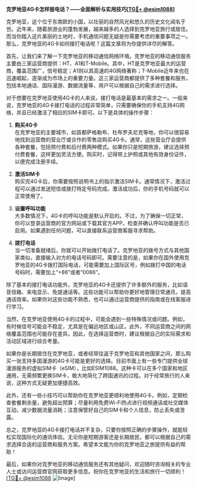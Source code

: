 **克罗地亚4G卡怎样接电话？——全面解析与实用技巧[[TG💪+ @esim1088](https://t.me/s/esim1088)]**

克罗地亚，这个位于东南欧的小国，以壮丽的自然风光和悠久的历史文化闻名于世。近年来，随着旅游业的蓬勃发展，越来越多的人选择到克罗地亚旅行或居住。而当你踏入这片美丽的土地时，手机通信问题无疑是你需要考虑的重要事项之一。那么，克罗地亚的4G卡如何接打电话呢？这篇文章将为你提供详尽的解答。

首先，让我们来了解一下克罗地亚的移动通信网络环境。克罗地亚的移动通信服务主要由三家运营商提供：HT、A1和T-Mobile。其中，HT是克罗地亚最大的运营商，覆盖范围广，信号稳定；A1则以其高速的4G网络著称；T-Mobile近年来也在迅速崛起，逐渐成为市场上的重要力量。这三家运营商都提供了多种套餐和服务，包括本地通话、国际漫游、数据流量等，用户可以根据自己的需求进行选择。

对于想要在克罗地亚使用4G卡的人来说，接打电话是最基本的需求之一。一般来说，克罗地亚的4G卡接打电话的过程非常简单，只需要确保你的手机支持4G网络，并且已经激活了相应的SIM卡即可。以下是具体的操作步骤：

1. **购买4G卡**  
   在克罗地亚的主要城市，如首都萨格勒布、杜布罗夫尼克等地，你可以很容易地找到运营商的营业厅或合作的零售店购买4G卡。通常，这些营业厅会提供各种套餐，包括预付费和后付费两种模式。如果你只是短期旅游，建议选择预付费套餐，这样更加灵活方便。购买时，记得带上护照或其他有效身份证件，以便完成注册手续。

2. **激活SIM卡**  
   购买完4G卡后，你需要按照说明书上的指示激活SIM卡。通常情况下，激活过程可以通过发送短信或拨打特定号码完成。激活成功后，你的手机号码就可以正常使用了。

3. **设置呼叫功能**  
   大多数情况下，4G卡的呼叫功能是默认开启的。不过，为了确保一切正常，你可以登录运营商的官方网站或下载其官方APP，检查并确认呼叫功能是否已启用。如果遇到任何问题，可以直接联系运营商客服寻求帮助。

4. **拨打电话**  
   当一切准备就绪后，你就可以开始拨打电话了。克罗地亚的拨号方式与其他国家类似，直接输入对方的电话号码即可。需要注意的是，如果你在国外使用克罗地亚的4G卡拨打国际电话，可能需要加上国际区号，例如拨打中国的电话号码时，需要加上“+86”或者“0086”。

除了基本的接打电话功能外，克罗地亚的4G卡还提供了许多额外的服务，比如语音信箱、来电显示、免提通话等。这些功能可以帮助你更好地管理日常通讯，提高通话效率。如果你对这些功能不熟悉，也可以通过运营商提供的指南或在线客服进行学习。

当然，在克罗地亚使用4G卡的过程中，可能会遇到一些特殊情况或问题。例如，有时候信号可能会不稳定，尤其是在偏远地区或山区。此外，不同运营商之间的网络覆盖范围也可能存在差异。因此，在选择运营商时，建议根据自己的实际需求和活动区域进行综合考量。

如果你是长期居住在克罗地亚，或者经常往返于克罗地亚和其他国家之间，那么购买一张支持多国漫游的4G卡可能是更好的选择。目前市面上有一些专门提供全球漫游服务的虚拟SIM卡（eSIM），比如ESIM1088。这种卡可以在多个国家和地区通用，无需频繁更换SIM卡，极大地简化了跨国通讯的过程。对于经常旅行的人来说，这种方式无疑更加便捷高效。

此外，还有一些小技巧可以帮助你在克罗地亚更顺利地使用4G卡。例如，定期检查套餐剩余量，避免超出预算；尽量利用免费Wi-Fi热点进行视频通话或社交媒体互动，减少数据流量消耗；注意保管好自己的SIM卡和个人信息，防止丢失或泄露。

总之，克罗地亚的4G卡接打电话并不复杂，只要你按照正确的步骤操作，就能轻松实现国际化的通讯体验。无论你是短期游客还是长期居民，都可以根据自己的需求选择合适的运营商和服务方案。希望本文能为你的克罗地亚之旅提供有益的帮助！

最后，如果你对克罗地亚的移动通信服务还有其他疑问，欢迎随时咨询相关的专业人士或访问运营商官网获取更多信息。祝你在克罗地亚的生活和旅行一切顺利！[[TG💪+ @esim1088](https://t.me/s/esim1088) ![Image](https://i.postimg.cc/4NQfJmqS/Snipaste-2025-05-13-00-14-12.png)]